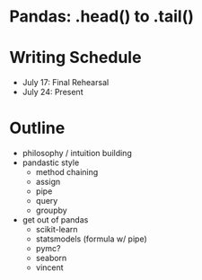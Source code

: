 Pandas: .head() to .tail()
==========================

# Writing Schedule

- July 17: Final Rehearsal
- July 24: Present

# Outline

- philosophy / intuition building
- pandastic style
  + method chaining
  + assign
  + pipe
  + query
  + groupby
- get out of pandas
  + scikit-learn
  + statsmodels (formula w/ pipe)
  + pymc?
  + seaborn
  + vincent
